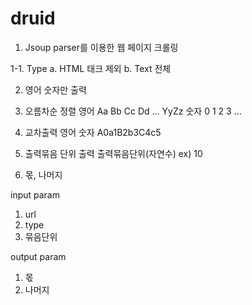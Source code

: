 # druid

1. Jsoup parser를 이용한 웹 페이지 크롤링

1-1. Type a. HTML 태크 제외
          b. Text 전체

2. 영어 숫자만 출력

3. 오름차순 정렬
   영어 Aa Bb Cc Dd ... YyZz
   숫자 0 1 2 3 ...

4. 교차출력
   영어 숫자
   A0a1B2b3C4c5

5. 출력묶음 단위 출력
   출력묶음단위(자연수) ex) 10

6. 몫, 나머지


input param
1. url
2. type
3. 묶음단위

output param
1. 몫
2. 나머지
